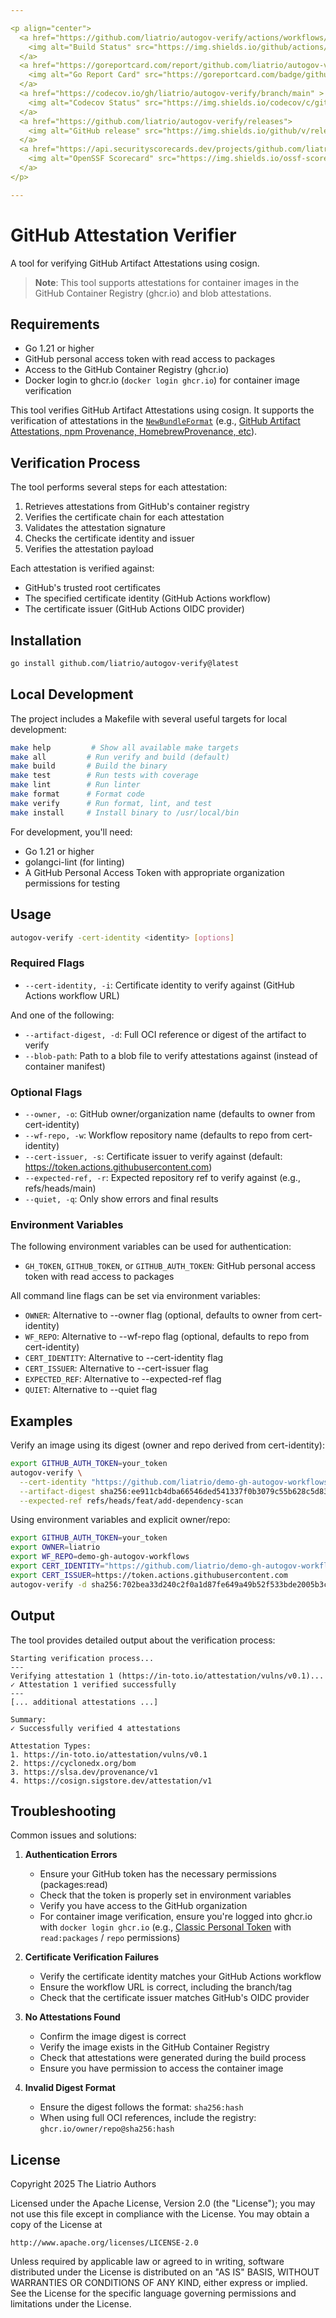 ```yaml
---

<p align="center">
  <a href="https://github.com/liatrio/autogov-verify/actions/workflows/build.yml?query=branch%3Amain">
    <img alt="Build Status" src="https://img.shields.io/github/actions/workflow/status/liatrio/autogov-verify/build.yml?branch=main&style=for-the-badge">
  </a>
  <a href="https://goreportcard.com/report/github.com/liatrio/autogov-verify">
    <img alt="Go Report Card" src="https://goreportcard.com/badge/github.com/liatrio/autogov-verify?style=for-the-badge">
  </a>
  <a href="https://codecov.io/gh/liatrio/autogov-verify/branch/main" >
    <img alt="Codecov Status" src="https://img.shields.io/codecov/c/github/liatrio/autogov-verify?style=for-the-badge"/>
  </a>
  <a href="https://github.com/liatrio/autogov-verify/releases">
    <img alt="GitHub release" src="https://img.shields.io/github/v/release/liatrio/autogov-verify?include_prereleases&style=for-the-badge">
  </a>
  <a href="https://api.securityscorecards.dev/projects/github.com/liatrio/autogov-verify/badge">
    <img alt="OpenSSF Scorecard" src="https://img.shields.io/ossf-scorecard/github.com/liatrio/autogov-verify?label=openssf%20scorecard&style=for-the-badge">
  </a>
</p>

---
```


# GitHub Attestation Verifier

A tool for verifying GitHub Artifact Attestations using cosign.

> **Note**: This tool supports attestations for container images in the GitHub Container Registry (ghcr.io) and blob attestations.

## Requirements

- Go 1.21 or higher
- GitHub personal access token with read access to packages
- Access to the GitHub Container Registry (ghcr.io)
- Docker login to ghcr.io (`docker login ghcr.io`) for container image verification

This tool verifies GitHub Artifact Attestations using cosign. It supports the verification of attestations in the [`NewBundleFormat`](https://github.com/sigstore/sigstore-go/blob/v0.6.2/pkg/bundle/bundle.go#L59) (e.g., [GitHub Artifact Attestations, npm Provenance, HomebrewProvenance, etc](https://blog.sigstore.dev/cosign-verify-bundles/)).

## Verification Process

The tool performs several steps for each attestation:

1. Retrieves attestations from GitHub's container registry
2. Verifies the certificate chain for each attestation
3. Validates the attestation signature
4. Checks the certificate identity and issuer
5. Verifies the attestation payload

Each attestation is verified against:

- GitHub's trusted root certificates
- The specified certificate identity (GitHub Actions workflow)
- The certificate issuer (GitHub Actions OIDC provider)

## Installation

```bash
go install github.com/liatrio/autogov-verify@latest
```

## Local Development

The project includes a Makefile with several useful targets for local development:

```bash
make help         # Show all available make targets
make all         # Run verify and build (default)
make build       # Build the binary
make test        # Run tests with coverage
make lint        # Run linter
make format      # Format code
make verify      # Run format, lint, and test
make install     # Install binary to /usr/local/bin
```

For development, you'll need:

- Go 1.21 or higher
- golangci-lint (for linting)
- A GitHub Personal Access Token with appropriate organization permissions for testing

## Usage

```bash
autogov-verify -cert-identity <identity> [options]
```

### Required Flags

- `--cert-identity, -i`: Certificate identity to verify against (GitHub Actions workflow URL)

And one of the following:

- `--artifact-digest, -d`: Full OCI reference or digest of the artifact to verify
- `--blob-path`: Path to a blob file to verify attestations against (instead of container manifest)

### Optional Flags

- `--owner, -o`: GitHub owner/organization name (defaults to owner from cert-identity)
- `--wf-repo, -w`: Workflow repository name (defaults to repo from cert-identity)
- `--cert-issuer, -s`: Certificate issuer to verify against (default: <https://token.actions.githubusercontent.com>)
- `--expected-ref, -r`: Expected repository ref to verify against (e.g., refs/heads/main)
- `--quiet, -q`: Only show errors and final results

### Environment Variables

The following environment variables can be used for authentication:

- `GH_TOKEN`, `GITHUB_TOKEN`, or `GITHUB_AUTH_TOKEN`: GitHub personal access token with read access to packages

All command line flags can be set via environment variables:

- `OWNER`: Alternative to --owner flag (optional, defaults to owner from cert-identity)
- `WF_REPO`: Alternative to --wf-repo flag (optional, defaults to repo from cert-identity)
- `CERT_IDENTITY`: Alternative to --cert-identity flag
- `CERT_ISSUER`: Alternative to --cert-issuer flag
- `EXPECTED_REF`: Alternative to --expected-ref flag
- `QUIET`: Alternative to --quiet flag

## Examples

Verify an image using its digest (owner and repo derived from cert-identity):

```bash
export GITHUB_AUTH_TOKEN=your_token
autogov-verify \
  --cert-identity "https://github.com/liatrio/demo-gh-autogov-workflows/.github/workflows/rw-hp-attest-image.yaml@refs/heads/feat/add-dependency-scan" \
  --artifact-digest sha256:ee911cb4dba66546ded541337f0b3079c55b628c5d83057867b0ef458abdb682 \
  --expected-ref refs/heads/feat/add-dependency-scan
```

Using environment variables and explicit owner/repo:

```bash
export GITHUB_AUTH_TOKEN=your_token
export OWNER=liatrio
export WF_REPO=demo-gh-autogov-workflows
export CERT_IDENTITY="https://github.com/liatrio/demo-gh-autogov-workflows/.github/workflows/rw-hp-attest-image.yaml@refs/heads/main"
export CERT_ISSUER=https://token.actions.githubusercontent.com
autogov-verify -d sha256:702bea33d240c2f0a1d87fe649a49b52f533bde2005b3c1bc0be7859dd5e4226
```

## Output

The tool provides detailed output about the verification process:

```shell
Starting verification process...
---
Verifying attestation 1 (https://in-toto.io/attestation/vulns/v0.1)...
✓ Attestation 1 verified successfully
---
[... additional attestations ...]

Summary:
✓ Successfully verified 4 attestations

Attestation Types:
1. https://in-toto.io/attestation/vulns/v0.1
2. https://cyclonedx.org/bom
3. https://slsa.dev/provenance/v1
4. https://cosign.sigstore.dev/attestation/v1
```

## Troubleshooting

Common issues and solutions:

1. **Authentication Errors**
   - Ensure your GitHub token has the necessary permissions (packages:read)
   - Check that the token is properly set in environment variables
   - Verify you have access to the GitHub organization
   - For container image verification, ensure you're logged into ghcr.io with `docker login ghcr.io` (e.g., [Classic Personal Token](https://docs.github.com/en/authentication/keeping-your-account-and-data-secure/managing-your-personal-access-tokens) with `read:packages` / `repo` permissions)

2. **Certificate Verification Failures**
   - Verify the certificate identity matches your GitHub Actions workflow
   - Ensure the workflow URL is correct, including the branch/tag
   - Check that the certificate issuer matches GitHub's OIDC provider

3. **No Attestations Found**
   - Confirm the image digest is correct
   - Verify the image exists in the GitHub Container Registry
   - Check that attestations were generated during the build process
   - Ensure you have permission to access the container image

4. **Invalid Digest Format**
   - Ensure the digest follows the format: `sha256:hash`
   - When using full OCI references, include the registry: `ghcr.io/owner/repo@sha256:hash`

## License

Copyright 2025 The Liatrio Authors

Licensed under the Apache License, Version 2.0 (the "License");
you may not use this file except in compliance with the License.
You may obtain a copy of the License at

    http://www.apache.org/licenses/LICENSE-2.0

Unless required by applicable law or agreed to in writing, software
distributed under the License is distributed on an "AS IS" BASIS,
WITHOUT WARRANTIES OR CONDITIONS OF ANY KIND, either express or implied.
See the License for the specific language governing permissions and
limitations under the License.
